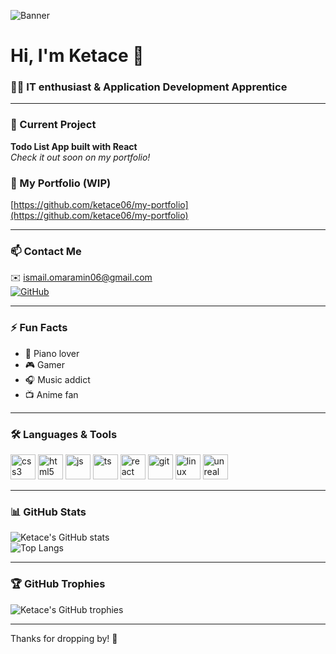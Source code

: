 <!-- Banner Image -->
![Banner](https://images.unsplash.com/photo-1507525428034-b723cf961d3e?auto=format&fit=crop&w=1350&q=80)

# Hi, I'm Ketace 👋

### 👨‍💻 IT enthusiast & Application Development Apprentice

---

### 🚀 Current Project
**Todo List App built with React**  
_Check it out soon on my portfolio!_

### 🔗 My Portfolio (WIP)  
[https://github.com/ketace06/my-portfolio](https://github.com/ketace06/my-portfolio)

---

### 📫 Contact Me  
✉️ ismail.omaramin06@gmail.com  
[![GitHub](https://img.shields.io/badge/GitHub-@ketace06-181717?style=flat&logo=github&logoColor=white)](https://github.com/ketace06)

---

### ⚡ Fun Facts  
- 🎹 Piano lover  
- 🎮 Gamer  
- 🎧 Music addict  
- 📺 Anime fan

---

### 🛠️ Languages & Tools  
<div>
  <img src="https://cdn.jsdelivr.net/gh/devicons/devicon/icons/css3/css3-original.svg" alt="css3" width="40" height="40"/>
  <img src="https://cdn.jsdelivr.net/gh/devicons/devicon/icons/html5/html5-original.svg" alt="html5" width="40" height="40"/>
  <img src="https://cdn.jsdelivr.net/gh/devicons/devicon/icons/javascript/javascript-original.svg" alt="js" width="40" height="40"/>
  <img src="https://cdn.jsdelivr.net/gh/devicons/devicon/icons/typescript/typescript-original.svg" alt="ts" width="40" height="40"/>
  <img src="https://cdn.jsdelivr.net/gh/devicons/devicon/icons/react/react-original.svg" alt="react" width="40" height="40"/>
  <img src="https://cdn.jsdelivr.net/gh/devicons/devicon/icons/git/git-original.svg" alt="git" width="40" height="40"/>
  <img src="https://cdn.jsdelivr.net/gh/devicons/devicon/icons/linux/linux-original.svg" alt="linux" width="40" height="40"/>
  <img src="https://cdn.jsdelivr.net/gh/devicons/devicon/icons/unrealengine/unrealengine-original.svg" alt="unreal" width="40" height="40"/>
</div>

---

### 📊 GitHub Stats  
![Ketace's GitHub stats](https://github-readme-stats.vercel.app/api?username=ketace06&show_icons=true&theme=dark&hide_title=true)  
![Top Langs](https://github-readme-stats.vercel.app/api/top-langs/?username=ketace06&layout=compact&theme=dark)

---

### 🏆 GitHub Trophies  
![Ketace's GitHub trophies](https://github-profile-trophy.vercel.app/?username=ketace06&theme=dark)

---

Thanks for dropping by! 🚀
